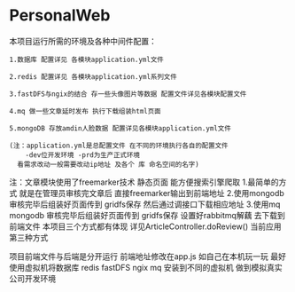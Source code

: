 # PersonalWeb
本项目运行所需的环境及各种中间件配置：

    1.数据库 配置详见 各模块application.yml文件
    
    2.redis 配置详见 各模块application.yml系列文件
    
    3.fastDFS与ngix的结合 存一些头像图片等数据 配置文件详见各模块配置文件
    
    4.mq 做一些文章延时发布 执行下载组装html页面
    
    5.mongoDB 存放amdin人脸数据 配置详见各模块application.yml文件
    
    (注：application.yml是总配置文件 在不同的环境执行各自的配置文件 
        -dev位开发环境 -prd为生产正式环境 
      看需求改动一般需要改动ip地址 及各个 库 命名空间的名字)


注：文章模块使用了freemarker技术 静态页面 能方便搜索引擎爬取 
    1.最简单的方式 就是在管理员审核完文章后 直接freemarker输出到前端地址
    2.使用mongodb 审核完毕后组装好页面传到 gridfs保存 然后通过调接口下载相应地址
    3.使用mq mongodb 审核完毕后组装好页面传到 gridfs保存 设置好rabbitmq解藕 去下载到前端文件
    本项目三个方式都有体现 详见ArticleController.doReview() 当前应用第三种方式
    

    
项目前端文件与后端是分开运行 前端地址修改在app.js
如自己在本机玩一玩 最好使用虚拟机将数据库 redis fastDFS ngix mq 安装到不同的虚拟机 做到模拟真实公司开发环境
